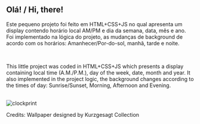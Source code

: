 <h2>Olá! / Hi, there!</h2>
<p> Este pequeno projeto foi feito em HTML+CSS+JS no qual apresenta um display contendo horário local AM/PM e dia da semana, data, mês e ano. Foi implementado na lógica do projeto, as mudanças de background de acordo com os horários: Amanhecer/Por-do-sol, manhã, tarde e noite. </p>
<br>
<p> This little project was coded in HTML+CSS+JS which presents a display containing local time (A.M./P.M.), day of the week, date, month and year. It also implemented in the project logic, the background changes according to the times of day: Sunrise/Sunset, Morning, Afternoon and Evening.
<br>
<br>

![clockprint](https://user-images.githubusercontent.com/79580178/119211304-b1b96280-ba87-11eb-97b7-7add353e32eb.gif)

<p>Credits: Wallpaper designed by Kurzgesagt Collection</p>
